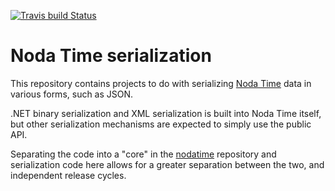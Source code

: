 [![Travis build Status](https://travis-ci.org/nodatime/nodatime.serialization.svg?branch=master)](https://travis-ci.org/nodatime/nodatime.serialization)

# Noda Time serialization

This repository contains projects to do with serializing [Noda Time](http://nodatime.org)
data in various forms, such as JSON.

.NET binary serialization and XML serialization is built into Noda Time itself, but
other serialization mechanisms are expected to simply use the public API.

Separating the code into a "core" in the [nodatime](https://github.com/nodatime/nodatime)
repository and serialization code here allows for a greater separation between the two,
and independent release cycles.
